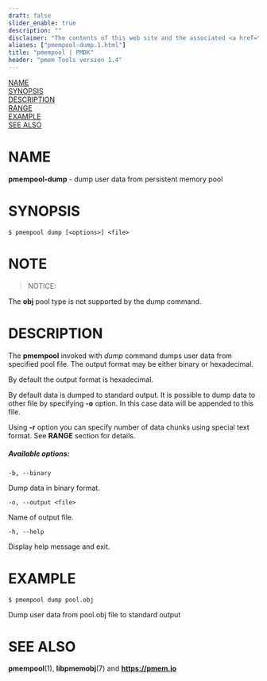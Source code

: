 ```yaml
---
draft: false
slider_enable: true
description: ""
disclaimer: "The contents of this web site and the associated <a href=\"https://github.com/pmem\">GitHub repositories</a> are BSD-licensed open source."
aliases: ["pmempool-dump.1.html"]
title: "pmempool | PMDK"
header: "pmem Tools version 1.4"
---
```


[comment]: <> (SPDX-License-Identifier: BSD-3-Clause)
[comment]: <> (Copyright 2016-2023, Intel Corporation)

[comment]: <> (pmempool-dump.1 -- man page for pmempool-dump)

[NAME](#name)<br />
[SYNOPSIS](#synopsis)<br />
[DESCRIPTION](#description)<br />
[RANGE](#range)<br />
[EXAMPLE](#example)<br />
[SEE ALSO](#see-also)<br />

# NAME #

**pmempool-dump** - dump user data from persistent memory pool

# SYNOPSIS #

```
$ pmempool dump [<options>] <file>
```
# NOTE #

> NOTICE:

The **obj** pool type is not supported by the dump command.

# DESCRIPTION #

The **pmempool** invoked with *dump* command dumps user data from specified pool file.
The output format may be either binary or hexadecimal.

By default the output format is hexadecimal.

By default data is dumped to standard output. It is possible to dump data to other
file by specifying **-o** option. In this case data will be appended to this file.

Using **-r** option you can specify number of data chunks using
special text format. See **RANGE** section for details.

##### Available options: #####

`-b, --binary`

Dump data in binary format.

`-o, --output <file>`

Name of output file.

`-h, --help`

Display help message and exit.

# EXAMPLE #

```
$ pmempool dump pool.obj
```

Dump user data from pool.obj file to standard output

# SEE ALSO #

**pmempool**(1), **libpmemobj**(7) and **<https://pmem.io>**
